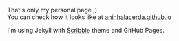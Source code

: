That's only my personal page ;)  
You can check how it looks like at [aninhalacerda.github.io](http://aninhalacerda.github.io)

I'm using Jekyll with [Scribble](https://github.com/muan/scribble) theme and GitHub Pages.
